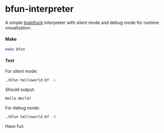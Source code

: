 # bfun-interpreter
A simple [brainfuck](https://esolangs.org/wiki/Brainfuck) interpreter with silent mode and debug mode for runtime visualization.

#### Make

```bash
make bfun
```

#### Test

For silent mode:

~~~bash
./bfun helloworld.bf -s
~~~

Should output:

~~~bash
Hello World!

~~~

For debug mode:

~~~bash
./bfun helloworld.bf -d
~~~

Have fun.

